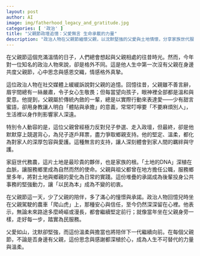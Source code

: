```yaml
---
layout: post
author: AI
image: img/fatherhood_legacy_and_gratitude.jpg
categories: [ '政治' ]
title: "父親節政壇追憶：父愛無言 生命承載的力量"
description: "政治人物在父親節緬懷父親，以沈默堅強的父愛與土地情懷，分享家族世代服務鄉里的故事，感念父親以身作則的教養與無言支持，承諾堅定以民為本，延續深厚親情與責任。"
---
```

在父親節這個充滿溫情的日子，人們總會想起與父親相處的往昔時光。然而，今年對一位知名的政治人物來說，卻是格外不同。這是他人生中第一次沒有父親在身邊共度父親節，心中思念與感恩交織，情感格外真摯。

這位政治人物在社交媒體上緩緩訴說對父親的追憶。回憶往昔，父親雖不善言辭，眉宇間總有一絲嚴肅，令子女心生敬畏；但每當望向孩子，眼神裡全部都是溫和與愛意。他提到，父親屬於傳統內斂的一輩，總是以實際行動來表達愛——少有甜言蜜語，卻用身教讓人明白「體貼與承擔」的意義，常常叮嚀要「不要麻煩別人」，生活裡以身作則影響家人深遠。

特別令人動容的是，這位父親曾經極力反對兒子參選、走入政壇，但最終，卻是他默默穿上競選背心，為兒子逐戶拜票，盡力爭取鄉親支持。他的堅定、溫柔，都化為對家人的深厚包容與愛護。這種無言的支持，讓人深刻體會到家人間的羈絆與守護。

家庭世代務農，這片土地是最珍貴的夥伴，也是家族的根。「土地的DNA」深植在血脈，讓服務鄉里成為自然而然的使命。父親與祖父都曾在地方擔任公職，服務鄉里多年，將對土地與鄉親的愛化為日常的實踐。這份堆疊的承諾成為後輩投身公共事務的堅強動力，讓「以民為本」成為不變的初衷。

在父親節這一天，少了父親的陪伴，多了滿心的憧憬與承諾。政治人物回憶兒時坐在父親駕駛的農車「爬山虎」上，那種安心與信任，至今仍然深深留在心裡。他表示，無論未來路途多麼崎嶇或漫長，都會繼續堅定前行；就像當年坐在父親身旁一樣，走好每一步，踏實為民服務。

父愛如山，沈默卻堅強，而這份溫柔與擔當也將陪伴下一代繼續向前。在每個父親節，不論是否身邊有父親，這份思念與感謝都深植於心，成為人生不可替代的力量與溫柔。